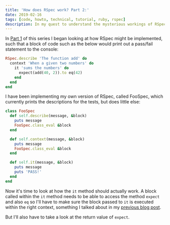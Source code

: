 ```yaml
---
title: 'How does RSpec work? Part 2:'
date: 2019-02-16
tags: [code, howto, technical, tutorial, ruby, rspec]
description: In my quest to understand the mysterious workings of RSpec, I begin reimplementing it from scratch, documenting my learnings along the way. Join me in part 2 for more magic!
---
```


In <a href="/blog/rspec-1/" target="_blank">Part 1</a> of this series I began looking at how RSpec might be implemented, such that a block of code such as the below would print out a pass/fail statement to the console:

```ruby
RSpec.describe 'The function add' do
  context 'When a given two numbers' do
    it 'sums the numbers' do
      expect(add(40, 2)).to eq(42)
    end
  end
end
```

I have been implementing my own version of RSpec, called FooSpec, which currently prints the descriptions for the tests, but does little else:

```ruby
class FooSpec
  def self.describe(message, &block)
    puts message
    FooSpec.class_eval &block
  end

  def self.context(message, &block)
    puts message
    FooSpec.class_eval &block
  end

  def self.it(message, &block)
    puts message
    puts 'PASS!'
  end
end
```

Now it's time to look at how the `it` method should actually work. A block called within the `it` method needs to be able to access the method `expect` and also `eq` so I'll have to make sure the block passed to `it` is executed within the right context, something I talked about in my <a href="/blog/rspec-1/" target="_blank">previous blog post</a>.

But I'll also have to take a look at the return value of `expect`.